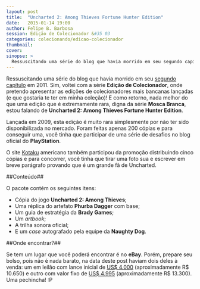 ```yaml
---
layout: post
title:  "Uncharted 2: Among Thieves Fortune Hunter Edition"
date:   2015-01-14 19:00
author: Felipe B. Barbosa
session: Edição de Colecionador &#35 03
categories: colecionando/edicao-colecionador
thumbnail:  
cover: 
sinopse: >
  Ressuscitando uma série do blog que havia morrido em seu segundo capítulo em 2011. Sim, voltei com a série "Edição de Colecionador", onde pretendo apresentar as edições de colecionadores mais  bancanas lançadas (e que gostaria te ter em minha coleção)! E como retorno, nada melhor do que uma edição que é extremamente rara, digna da série "Mosca Branca", estou falando de Uncharted 2: Among Thieves Fortune Hunter Edition.
---
```

Ressuscitando uma série do blog que havia morrido em seu [segundo capítulo](/colecionando/edicao-colecionador/2011/05/05/mortal-kombat-kollectors-edition.html) em 2011. Sim, voltei com a série **Edição de Colecionador**, onde pretendo apresentar as edições de colecionadores mais  bancanas lançadas (e que gostaria te ter em minha coleção)! E como retorno, nada melhor do que uma edição que é extremamente rara, digna da série **Mosca Branca**, estou falando de **Uncharted 2: Among Thieves Fortune Hunter Edition**.

Lançada em 2009, esta edição é muito rara simplesmente por não ter sido disponibilizada no mercado. Foram feitas apenas 200 cópias e para conseguir uma, você tinha que participar de uma série de desafios no blog oficial do **PlayStation**.

O site [Kotaku](http://kotaku.com/5392535/were-giving-away-five-copies-of--uncharted-2-among-thieves-fortune-hunter-edition) americano também participou da promoção distribuindo cinco cópias e para concorrer, você tinha que tirar uma foto sua e escrever em breve parágrafo provando que é um grande fã de Uncharted.

##Conteúdo##

O pacote contém os seguintes itens:

- Cópia do jogo **Uncharted 2: Among Thieves**;
- Uma réplica do artefato **Phurba Dagger** com base;
- Um guia de estratégia da **Brady Games**;
- Um *artbook*;
- A trilha sonora oficial;
- E um *case* autografado pela equipe da **Naughty Dog**.

##Onde encontrar?##

Se tem um lugar que você poderá encontrar é no **eBay**. Porém, prepare seu bolso, pois não é nada barato, na data deste post haviam dois deles à venda: um em leilão com lance inicial de [US$ 4.000](http://www.ebay.com/itm/UNCHARTED-2-AMONG-THIEVES-FORTUNE-HUNTER-EDITION-4-COLLECTORS-PLAYSTATION-3-/181637258724?pt=Video_Games_Games&hash=item2a4a6c9de4) (aproximadamente R$ 10.650) e outro com valor fixo de [US$ 4.995](http://www.ebay.com/itm/UNCHARTED-2-AMONG-THIEVES-FORTUNE-HUNTER-EDITION-4-COLLECTORS-PLAYSTATION-3-/391000695798?pt=Video_Games_Games&hash=item5b097523f6) (aproximadamente R$ 13.300). Uma pechincha! :P

